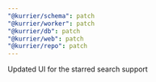```yaml
---
"@kurrier/schema": patch
"@kurrier/worker": patch
"@kurrier/db": patch
"@kurrier/web": patch
"@kurrier/repo": patch
---
```


Updated UI for the starred search support
